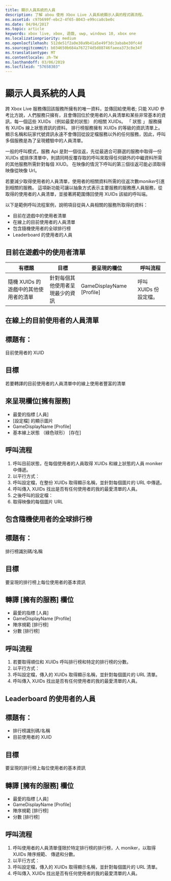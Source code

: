 ```yaml
---
title: 顯示人員系統的人員
description: 了解 abou 使用 Xbox Live 人員系統顯示人員的程式碼流程。
ms.assetid: c97b699f-ebc2-4f65-8043-e99cca8cbe0c
ms.date: 04/04/2017
ms.topic: article
keywords: xbox live, xbox, 遊戲, uwp, windows 10, xbox one
ms.localizationpriority: medium
ms.openlocfilehash: 512de51f2a0e30a9b41a5e49f3dc3ababe30fc4d
ms.sourcegitcommit: b034650b684a767274d5d88746faeea373c8e34f
ms.translationtype: MT
ms.contentlocale: zh-TW
ms.lasthandoff: 03/06/2019
ms.locfileid: "57658303"
---
```

# <a name="display-people-from-the-people-system"></a>顯示人員系統的人員

跨 Xbox Live 服務傳回該服務所擁有的唯一資料，並傳回給使用者; 只能 XUID 參考比方說，人們服務只擁有，且會傳回位於使用者的人員清單和某些非常基本的資訊，每一個這些 XUIDs （例如最愛的狀態） 的相關 XUIDs。 「 狀態 」 服務擁有 XUIDs 線上狀態資訊的資料。 排行榜服務擁有 XUIDs 的等級的資訊清單上。 顯示名稱和玩家代號資訊永遠不會傳回從設定檔服務以外的任何服務，因此，呼叫多個服務是為了呈現體驗中的人員清單。

一般的呼叫模式，服務 Api 是對一個往返，先從最適合可篩選的服務中取得一份 XUIDs 或排序清單中，則請同時反覆存取的呼叫來取得任何額外的中繼資料所需的其他服務所需針對每個 XIUD。 在映像的情況下呼叫的第三個往返可能必須取得映像從映像 Url。

若要減少取得使用者的人員清單，使用者的相關資料所需的往返次數*moniker*引進到相關的服務。 這項新功能可讓以抽象方式表示主要服務的服務應人員服務，從取得的使用者的人員清單，並接著將範圍傳回使用 XUIDs 該組的呼叫端。

以下是範例呼叫流程案例，說明項目從與人員相關的服務所取得的資料：

-   目前在遊戲中的使用者清單
-   在線上的目前使用者的人員清單
-   包含隨機使用者的全球排行榜
-   Leaderboard 的使用者的人員


## <a name="list-of-users-currently-in-game"></a>目前在遊戲中的使用者清單

| 有標題  | 目標  | 要呈現的欄位  | 呼叫流程
|-------------------------------------------------|----------------------------------------------------|--------------------|--------------------------------------|
| 隨機 XUIDs 的遊戲中的其他使用者的清單 | 針對每個其他使用者呈現最少的資訊 | GameDisplayName  \[Profile\] | 呼叫 XUIDs 份設定檔。 |


## <a name="list-of-the-current-users-people-who-are-online"></a>在線上的目前使用者的人員清單

## <a name="title-has"></a>標題有：
目前使用者的 XUID

## <a name="goal"></a>目標
若要轉譯的目前使用者的人員清單中的線上使用者豐富的清單

## <a name="field-to-render-owning-service"></a>來呈現欄位\[擁有服務\]
* 最愛的指標 [人員]
* [設定檔] 的顯示圖片
* GameDisplayName [Profile]
* 基本線上狀態 （綠色球形） [存在]

## <a name="call-flow"></a>呼叫流程
1. 呼叫目前狀態，在每個使用者的人員取得 XUIDs 和線上狀態的人員 moniker 中傳遞。
1. 以平行方式：
 1. 呼叫設定檔，在整份 XUIDs 取得顯示名稱，並針對每個圖片的 URL 中傳遞。
 1. 呼叫傳入 XUIDs 找出是否有任何使用者的我的最愛清單的人員。
1. 之後呼叫的設定檔：
 1. 取得映像的每個圖片 URL

## <a name="global-leaderboard-containing-random-users"></a>包含隨機使用者的全球排行榜

## <a name="title-has"></a>標題有：
排行榜識別碼/名稱

## <a name="goal"></a>目標
要呈現的排行榜上每位使用者的基本資訊

## <a name="field-to-render-owning-service"></a>轉譯 [擁有的服務] 欄位
* 最愛的指標 [人員]
* GameDisplayName [Profile]
* 陣序規範 [排行榜]
* 分數 [排行榜]

## <a name="call-flow"></a>呼叫流程
1. 若要取得順位和 XUIDs 呼叫排行榜和特定的排行榜的分數。
1. 以平行方式：
 1. 呼叫設定檔，傳入的 XUIDs 取得顯示名稱，並針對每個圖片的 URL 清單。
 1. 呼叫傳入 XUIDs 找出是否有任何使用者的我的最愛清單的人員。

## <a name="leaderboard-of-users-people"></a>Leaderboard 的使用者的人員

## <a name="title-has"></a>標題有：
* 排行榜識別碼/名稱
* 目前使用者的 XUID

## <a name="goal"></a>目標
要呈現的排行榜上每位使用者的基本資訊

## <a name="field-to-render-owning-service"></a>轉譯 [擁有的服務] 欄位
* 最愛的指標 [人員]
* GameDisplayName [Profile]
* 陣序規範 [排行榜]
* 分數 [排行榜]

## <a name="call-flow"></a>呼叫流程
1. 呼叫使用者的人員清單僅限於特定排行榜的排行榜，人 moniker，以取得 XUIDs 陣序規範、 傳遞和分數。
1. 以平行方式：
 1. 呼叫設定檔，傳入的 XUIDs 取得顯示名稱，並針對每個圖片的 URL 清單。
 1. 呼叫傳入 XUIDs 找出是否有任何使用者的我的最愛清單的人員。
